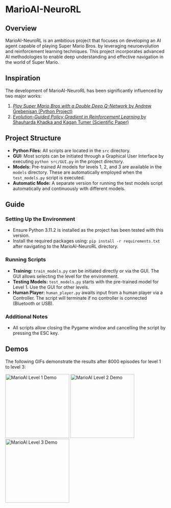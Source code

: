 # MarioAI-NeuroRL

## Overview
MarioAI-NeuroRL is an ambitious project that focuses on developing an AI agent capable of playing Super Mario Bros. by leveraging neuroevolution and reinforcement learning techniques. This project incorporates advanced AI methodologies to enable deep understanding and effective navigation in the world of Super Mario.

## Inspiration
The development of MarioAI-NeuroRL has been significantly influenced by two major works:
1. [_Play Super Mario Bros with a Double Deep Q-Network_ by Andrew Grebenisan (Python Project)](https://blog.paperspace.com/building-double-deep-q-network-super-mario-bros/)
2. [_Evolution-Guided Policy Gradient in Reinforcement Learning_ by Shauharda Khadka and Kagan Tumer (Scientific Paper)](https://arxiv.org/abs/1805.07917)

## Project Structure
- **Python Files:** All scripts are located in the `src` directory.
- **GUI:** Most scripts can be initiated through a Graphical User Interface by executing `python src/GUI.py` in the project directory.
- **Models:** Pre-trained AI models for levels 1, 2, and 3 are available in the `models` directory. These are automatically employed when the `test_models.py` script is executed.
- **Automatic Mode:** A separate version for running the test models script automatically and continuously with different models.

## Guide
### Setting Up the Environment
- Ensure Python 3.11.2 is installed as the project has been tested with this version.
- Install the required packages using: `pip install -r requirements.txt` after navigating to the MarioAI-NeuroRL directory.

### Running Scripts
- **Training:** `train_models.py` can be initiated directly or via the GUI. The GUI allows selecting the level for the environment.
- **Testing Models:** `test_models.py` starts with the pre-trained model for Level 1. Use the GUI for other levels.
- **Human Player:** `human_player.py` awaits input from a human player via a Controller. The script will terminate if no controller is connected (Bluetooth or USB).

### Additional Notes
- All scripts allow closing the Pygame window and cancelling the script by pressing the ESC key.

## Demos
The following GIFs demonstrate the results after 8000 episodes for level 1 to level 3:

<p float="left">
  <img src="data/marioai-level1.gif" width="200" alt="MarioAI Level 1 Demo" />
  <img src="data/marioai-level2.gif" width="200" alt="MarioAI Level 2 Demo" />
  <img src="data/marioai-level3.gif" width="200" alt="MarioAI Level 3 Demo" />
</p>
